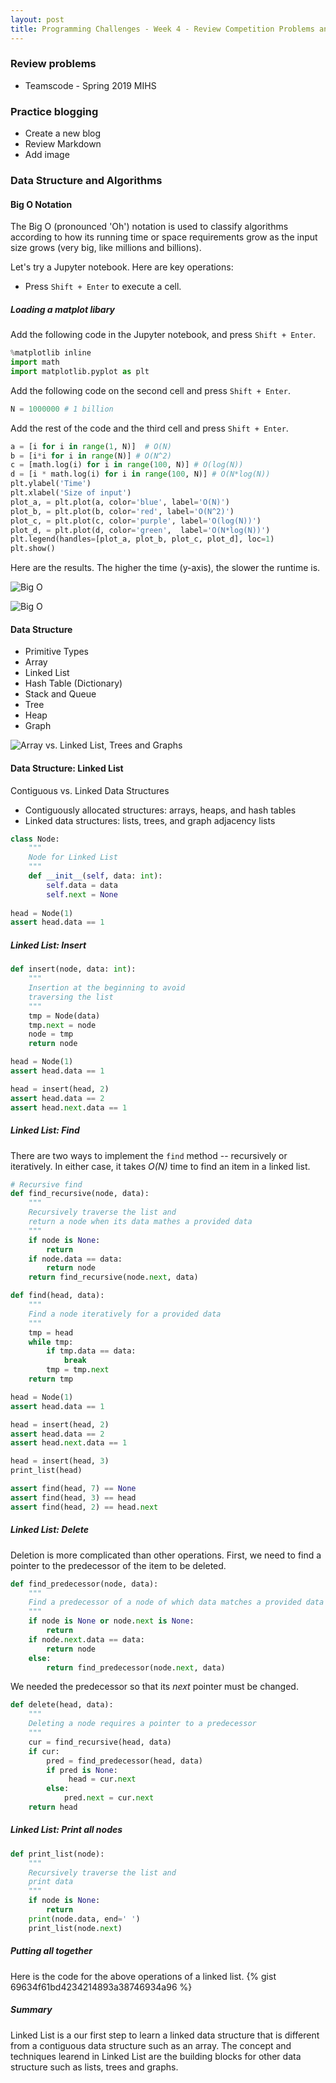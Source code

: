 ```yaml
---
layout: post
title: Programming Challenges - Week 4 - Review Competition Problems and Intro to Data Structure
---
```


### Review problems

- Teamscode - Spring 2019 MIHS

### Practice blogging

- Create a new blog
- Review Markdown
- Add image

### Data Structure and Algorithms

#### Big O Notation

The Big O (pronounced 'Oh') notation is used to classify algorithms according to how its running time or space requirements 
grow as the input size grows (very big, like millions and billions).

Let's try a Jupyter notebook. Here are key operations:
- Press `Shift + Enter` to execute a cell.

##### Loading a matplot libary

Add the following code in the Jupyter notebook, and press `Shift + Enter`.

```py
%matplotlib inline
import math
import matplotlib.pyplot as plt
```

Add the following code on the second cell and press `Shift + Enter`.

```py
N = 1000000 # 1 billion
```

Add the rest of the code and the third cell and press `Shift + Enter`.

```py
a = [i for i in range(1, N)]  # O(N)
b = [i*i for i in range(N)] # O(N^2)
c = [math.log(i) for i in range(100, N)] # O(log(N))
d = [i * math.log(i) for i in range(100, N)] # O(N*log(N))
plt.ylabel('Time')
plt.xlabel('Size of input')
plot_a, = plt.plot(a, color='blue', label='O(N)')
plot_b, = plt.plot(b, color='red', label='O(N^2)')
plot_c, = plt.plot(c, color='purple', label='O(log(N))')
plot_d, = plt.plot(d, color='green',  label='O(N*log(N))')
plt.legend(handles=[plot_a, plot_b, plot_c, plot_d], loc=1)
plt.show()
```

Here are the results. The higher the time (y-axis), the slower the runtime is.

![Big O](/images/big_o_1.png)

![Big O](/images/big_o_2.png)

#### Data Structure

- Primitive Types
- Array
- Linked List
- Hash Table (Dictionary)
- Stack and Queue
- Tree
- Heap
- Graph

![Array vs. Linked List, Trees and Graphs](/images/data_structure_overview.jpg)

#### Data Structure: Linked List

Contiguous vs. Linked Data Structures

- Contiguously allocated structures: arrays, heaps, and hash tables
- Linked data structures: lists, trees, and graph adjacency lists

```py
class Node:
    """
    Node for Linked List
    """
    def __init__(self, data: int):
        self.data = data
        self.next = None
        
head = Node(1)
assert head.data == 1
```

##### Linked List: Insert

```py
def insert(node, data: int):
    """
    Insertion at the beginning to avoid
    traversing the list
    """
    tmp = Node(data)
    tmp.next = node
    node = tmp
    return node

head = Node(1)
assert head.data == 1

head = insert(head, 2)
assert head.data == 2
assert head.next.data == 1    
```

##### Linked List: Find

There are two ways to implement the `find` method -- recursively or iteratively. In either case, 
it takes *O(N)* time to find an item in a linked list.

```py
# Recursive find
def find_recursive(node, data):
    """
    Recursively traverse the list and
    return a node when its data mathes a provided data
    """
    if node is None:
        return
    if node.data == data:
        return node
    return find_recursive(node.next, data)
```

```py
def find(head, data):
    """
    Find a node iteratively for a provided data
    """
    tmp = head
    while tmp:
        if tmp.data == data:
            break
        tmp = tmp.next
    return tmp

head = Node(1)
assert head.data == 1

head = insert(head, 2)
assert head.data == 2
assert head.next.data == 1

head = insert(head, 3)
print_list(head)

assert find(head, 7) == None
assert find(head, 3) == head
assert find(head, 2) == head.next    
```

##### Linked List: Delete

Deletion is more complicated than other operations. First, we need to find a pointer to the predecessor of 
the item to be deleted. 

```py
def find_predecessor(node, data):
    """
    Find a predecessor of a node of which data matches a provided data
    """
    if node is None or node.next is None:
        return
    if node.next.data == data:
        return node
    else:
        return find_predecessor(node.next, data)
```        

We needed the predecessor so that its _next_ pointer must be changed.

```py
def delete(head, data):
    """
    Deleting a node requires a pointer to a predecessor
    """
    cur = find_recursive(head, data)
    if cur:
        pred = find_predecessor(head, data)
        if pred is None:
             head = cur.next
        else:
            pred.next = cur.next
    return head
```

##### Linked List: Print all nodes

```py
def print_list(node):
    """
    Recursively traverse the list and
    print data
    """
    if node is None:
        return
    print(node.data, end=' ')
    print_list(node.next)
```

##### Putting all together

Here is the code for the above operations of a linked list.
{% gist 69634f61bd4234214893a38746934a96 %}


##### Summary

Linked List is a our first step to learn a linked data structure that is different from a contiguous data structure such as an array. The concept and techniques learend in Linked List are the building blocks for other data structure such as lists, trees and graphs.
